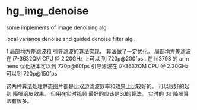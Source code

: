 # hg_img_denoise
some implements of image denoising alg

local  variance denoise and guided denoise filter alg . 

1 局部均方差滤波和 引导滤波的算法实现， 算法做了一定优化。
局部均方差滤波 在 i7-3632QM CPU @ 2.20GHz 上可以 到 720p@200fps . 在 hi3798 的 arm neno 优化版本可以到 720p@60fps 
引导滤波在 i7-3632QM CPU @ 2.20GHz 可以到 720p@150fps 

这两种算法处理静态图片都是比双边滤波效率和效果上比较好的。 可以很好的起到 降噪磨皮效果。
但用在实时视频 最好的应该是3d的算法。 实时的 3d 降噪算法有很多。 



